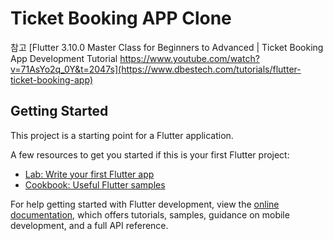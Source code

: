 # Ticket Booking APP Clone

참고
[Flutter 3.10.0 Master Class for Beginners to Advanced | Ticket Booking App Development Tutorial
https://www.youtube.com/watch?v=71AsYo2q_0Y&t=2047s](https://www.dbestech.com/tutorials/flutter-ticket-booking-app)

## Getting Started

This project is a starting point for a Flutter application.

A few resources to get you started if this is your first Flutter project:

- [Lab: Write your first Flutter app](https://docs.flutter.dev/get-started/codelab)
- [Cookbook: Useful Flutter samples](https://docs.flutter.dev/cookbook)

For help getting started with Flutter development, view the
[online documentation](https://docs.flutter.dev/), which offers tutorials,
samples, guidance on mobile development, and a full API reference.

